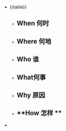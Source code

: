 - {{table}}
    - **When 何时**
        - 
    - **Where 何地**
        - 
    - **Who 谁**
        - 
    - **What何事**
        - 
    - **Why 原因**
        - 
    - **How 怎样 **
        - 
- 
